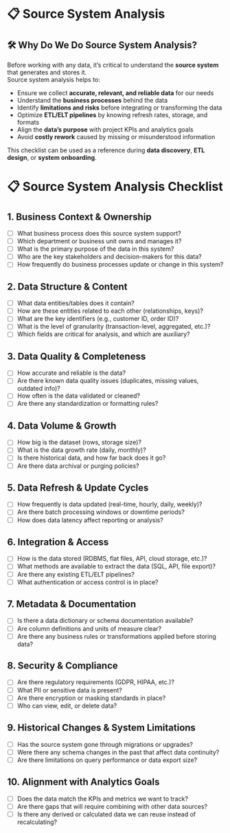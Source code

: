 # 📋 Source System Analysis 

## 🛠 Why Do We Do Source System Analysis?
Before working with any data, it’s critical to understand the **source system** that generates and stores it.  
Source system analysis helps to:
- Ensure we collect **accurate, relevant, and reliable data** for our needs
- Understand the **business processes** behind the data
- Identify **limitations and risks** before integrating or transforming the data
- Optimize **ETL/ELT pipelines** by knowing refresh rates, storage, and formats
- Align the **data’s purpose** with project KPIs and analytics goals
- Avoid **costly rework** caused by missing or misunderstood information

This checklist can be used as a reference during **data discovery**, **ETL design**, or **system onboarding**.

# 📋 Source System Analysis Checklist

## 1. Business Context & Ownership
- [ ] What business process does this source system support?
- [ ] Which department or business unit owns and manages it?
- [ ] What is the primary purpose of the data in this system?
- [ ] Who are the key stakeholders and decision-makers for this data?
- [ ] How frequently do business processes update or change in this system?

## 2. Data Structure & Content
- [ ] What data entities/tables does it contain?
- [ ] How are these entities related to each other (relationships, keys)?
- [ ] What are the key identifiers (e.g., customer ID, order ID)?
- [ ] What is the level of granularity (transaction-level, aggregated, etc.)?
- [ ] Which fields are critical for analysis, and which are auxiliary?

## 3. Data Quality & Completeness
- [ ] How accurate and reliable is the data?
- [ ] Are there known data quality issues (duplicates, missing values, outdated info)?
- [ ] How often is the data validated or cleaned?
- [ ] Are there any standardization or formatting rules?

## 4. Data Volume & Growth
- [ ] How big is the dataset (rows, storage size)?
- [ ] What is the data growth rate (daily, monthly)?
- [ ] Is there historical data, and how far back does it go?
- [ ] Are there data archival or purging policies?

## 5. Data Refresh & Update Cycles
- [ ] How frequently is data updated (real-time, hourly, daily, weekly)?
- [ ] Are there batch processing windows or downtime periods?
- [ ] How does data latency affect reporting or analysis?

## 6. Integration & Access
- [ ] How is the data stored (RDBMS, flat files, API, cloud storage, etc.)?
- [ ] What methods are available to extract the data (SQL, API, file export)?
- [ ] Are there any existing ETL/ELT pipelines?
- [ ] What authentication or access control is in place?

## 7. Metadata & Documentation
- [ ] Is there a data dictionary or schema documentation available?
- [ ] Are column definitions and units of measure clear?
- [ ] Are there any business rules or transformations applied before storing data?

## 8. Security & Compliance
- [ ] Are there regulatory requirements (GDPR, HIPAA, etc.)?
- [ ] What PII or sensitive data is present?
- [ ] Are there encryption or masking standards in place?
- [ ] Who can view, edit, or delete data?

## 9. Historical Changes & System Limitations
- [ ] Has the source system gone through migrations or upgrades?
- [ ] Were there any schema changes in the past that affect data continuity?
- [ ] Are there limitations on query performance or data export size?

## 10. Alignment with Analytics Goals
- [ ] Does the data match the KPIs and metrics we want to track?
- [ ] Are there gaps that will require combining with other data sources?
- [ ] Is there any derived or calculated data we can reuse instead of recalculating?
